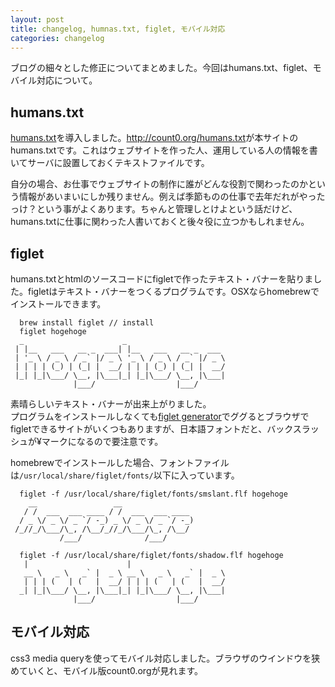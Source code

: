 ```yaml
---
layout: post
title: changelog, humnas.txt, figlet, モバイル対応
categories: changelog
---
```

ブログの細々とした修正についてまとめました。今回はhumans.txt、figlet、モバイル対応について。

## humans.txt
[humans.txt](http://humanstxt.org/JA)を導入しました。<http://count0.org/humans.txt>が本サイトのhumans.txtです。これはウェブサイトを作った人、運用している人の情報を書いてサーバに設置しておくテキストファイルです。

自分の場合、お仕事でウェブサイトの制作に誰がどんな役割で関わったのかという情報があいまいにしか残りません。例えば季節ものの仕事で去年だれがやったっけ？という事がよくあります。ちゃんと管理しとけよという話だけど、humans.txtに仕事に関わった人書いておくと後々役に立つかもしれません。

## figlet
humans.txtとhtmlのソースコードにfigletで作ったテキスト・バナーを貼りました。figletはテキスト・バナーをつくるプログラムです。OSXならhomebrewでインストールできます。

```
  brew install figlet // install
  figlet hogehoge
  _                      _
 | |__   ___   __ _  ___| |__   ___   __ _  ___
 | '_ \ / _ \ / _` |/ _ \ '_ \ / _ \ / _` |/ _ \
 | | | | (_) | (_| |  __/ | | | (_) | (_| |  __/
 |_| |_|\___/ \__, |\___|_| |_|\___/ \__, |\___|
              |___/                  |___/
```

素晴らしいテキスト・バナーが出来上がりました。  
プログラムをインストールしなくても[figlet generator](http://www.google.com/search?q=figlet%20generator)でググるとブラウザでfigletできるサイトがいくつもありますが、日本語フォントだと、バックスラッシュが¥マークになるので要注意です。

homebrewでインストールした場合、フォントファイルは`/usr/local/share/figlet/fonts/`以下に入っています。

``` 
  figlet -f /usr/local/share/figlet/fonts/smslant.flf hogehoge
    __                 __
   / /  ___  ___ ____ / /  ___  ___ ____
  / _ \/ _ \/ _ `/ -_) _ \/ _ \/ _ `/ -_)
 /_//_/\___/\_, /\__/_//_/\___/\_, /\__/
           /___/              /___/

  figlet -f /usr/local/share/figlet/fonts/shadow.flf hogehoge
   |                      |
   __ \   _ \   _` |  _ \ __ \   _ \   _` |  _ \
   | | | (   | (   |  __/ | | | (   | (   |  __/
  _| |_|\___/ \__, |\___|_| |_|\___/ \__, |\___|
              |___/                  |___/
```

## モバイル対応
css3 media queryを使ってモバイル対応しました。ブラウザのウインドウを狭めていくと、モバイル版count0.orgが見れます。
